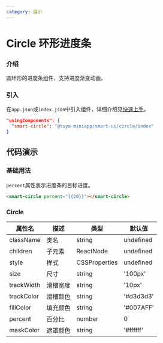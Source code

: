```yaml
---
category: 展示
---
```


# Circle 环形进度条

### 介绍

圆环形的进度条组件，支持进度渐变动画。

### 引入

在`app.json`或`index.json`中引入组件，详细介绍见[快速上手](#/quickstart#yin-ru-zu-jian)。

```json
"usingComponents": {
  "smart-circle": "@tuya-miniapp/smart-ui/circle/index"
}
```

## 代码演示

### 基础用法

`percent`属性表示进度条的目标进度。

```html
<smart-circle percent="{{20}}"></smart-circle>
```

### Circle

<!-- prettier-ignore -->
|属性名|描述|类型|默认值|
|---|---|---|---|
className|类名|string|undefined|
children|子元素|ReactNode|undefined|
style|样式|CSSProperties|undefined|
size|尺寸|string|'100px'|
trackWidth|滑槽宽度|string|'10px'|
trackColor|滑槽颜色|string|'#d3d3d3'|
fillColor|填充颜色|string|'#007AFF'|
percent|百分比|number|0|
maskColor|遮罩颜色|string|'#ffffff'|
